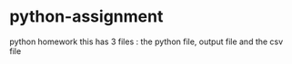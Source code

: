# python-assignment
python homework 
this has 3 files : the python file, output file and the csv file 
